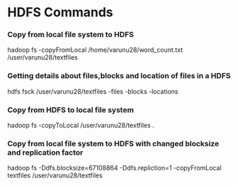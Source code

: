 # HDFS Commands

### Copy from local file system to HDFS
hadoop fs -copyFromLocal /home/varunu28/word_count.txt /user/varunu28/textfiles

### Getting details about files,blocks and location of files in a HDFS
hdfs fsck /user/varunu28/textfiles -files -blocks -locations

### Copy from HDFS to local file system
hadoop fs -copyToLocal /user/varunu28/textfiles .

### Copy from local file system to HDFS with changed blocksize and replication factor
hadoop fs -Ddfs.blocksize=67108864 -Ddfs.repliction=1 -copyFromLocal textfiles /user/varunu28/textfiles